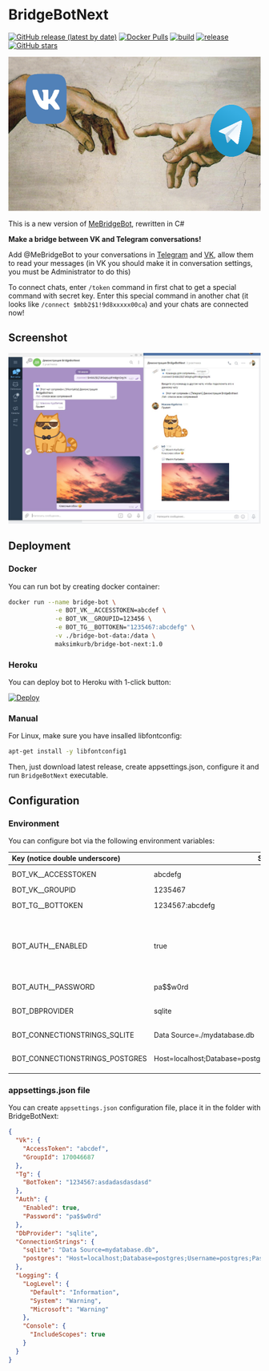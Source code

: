 # BridgeBotNext
[![GitHub release (latest by date)](https://img.shields.io/github/v/release/maksimkurb/BridgeBotNext)](https://github.com/maksimkurb/BridgeBotNext/releases) [![Docker Pulls](https://img.shields.io/docker/pulls/maksimkurb/bridge-bot-next)](https://hub.docker.com/r/maksimkurb/bridge-bot-next) [![build](https://github.com/maksimkurb/BridgeBotNext/workflows/build/badge.svg)](https://github.com/maksimkurb/BridgeBotNext/actions?query=workflow%3Abuild) [![release](https://github.com/maksimkurb/BridgeBotNext/workflows/release/badge.svg)](https://github.com/maksimkurb/BridgeBotNext/actions?query=workflow%3Arelease) [![GitHub stars](https://img.shields.io/github/stars/maksimkurb/BridgeBotNext?style=social)](https://github.com/maksimkurb/BridgeBotNext/stargazers) 

<p align="center">
	<img width="615" height="308" title="BridgeBotNext Logo" src="https://raw.githubusercontent.com/maksimkurb/BridgeBotNext/master/static/logo.png">
</p>

This is a new version of [MeBridgeBot](https://github.com/maksimkurb/MeBridgeBot), rewritten in C#

**Make a bridge between VK and Telegram conversations!**

Add @MeBridgeBot to your conversations in [Telegram](https://t.me/MeBridgeBot) and [VK](https://vk.com/mebridgebot), allow them to read your messages (in VK you should make it in conversation settings, you must be Administrator to do this)

To connect chats, enter `/token` command in first chat to get a special command with secret key.
Enter this special command in another chat (it looks like `/connect $mbb2$1!9d8xxxxx00ca`) and your chats are connected now!

## Screenshot
![Screenshot](https://raw.githubusercontent.com/maksimkurb/BridgeBotNext/master/static/screenshot.jpg)

## Deployment

### Docker

You can run bot by creating docker container:
```bash
docker run --name bridge-bot \
             -e BOT_VK__ACCESSTOKEN=abcdef \
             -e BOT_VK__GROUPID=123456 \
             -e BOT_TG__BOTTOKEN="1235467:abcdefg" \
             -v ./bridge-bot-data:/data \
             maksimkurb/bridge-bot-next:1.0
```

### Heroku
You can deploy bot to Heroku with 1-click button:

[![Deploy](https://www.herokucdn.com/deploy/button.svg)](https://heroku.com/deploy?template=https://github.com/maksimkurb/BridgeBotNext)

### Manual
For Linux, make sure you have insalled libfontconfig:
```bash
apt-get install -y libfontconfig1
```

Then, just download latest release, create appsettings.json, configure it and run `BridgeBotNext` executable.

## Configuration

### Environment
You can configure bot via the following environment variables:

|Key (notice double underscore)  |Sample value   | Description   |
|:---|----|----|
| BOT_VK__ACCESSTOKEN | abcdefg | Access token of VK bot  |
| BOT_VK__GROUPID | 1235467 | VK group id |
| BOT_TG__BOTTOKEN | 1234567:abcdefg | Access token of Telegram bot |
| BOT_AUTH__ENABLED | true  | Is bot settings protected with password (prevents 3rd parties from usage of your bot instance) |
| BOT_AUTH__PASSWORD | pa$$w0rd | Bot password, if enabled |
| BOT_DBPROVIDER | sqlite | Database provider (sqlite/postgres) |
| BOT_CONNECTIONSTRINGS_SQLITE | Data Source=./mydatabase.db | Path to the bot database |
| BOT_CONNECTIONSTRINGS_POSTGRES | Host=localhost;Database=postgres;Username=postgres;Password=postgres | Connection string for postgres |

### appsettings.json file
You can create `appsettings.json` configuration file, place it in the folder with BridgeBotNext:
```json
{
  "Vk": {
    "AccessToken": "abcdef",
    "GroupId": 170046687
  },
  "Tg": {
    "BotToken": "1234567:asdadasdasdasd"
  },
  "Auth": {
    "Enabled": true,
    "Password": "pa$$w0rd"
  },
  "DbProvider": "sqlite",
  "ConnectionStrings": {
    "sqlite": "Data Source=mydatabase.db",
    "postgres": "Host=localhost;Database=postgres;Username=postgres;Password=postgres"
  },
  "Logging": {
    "LogLevel": {
      "Default": "Information",
      "System": "Warning",
      "Microsoft": "Warning"
    },
    "Console": {
      "IncludeScopes": true
    }
  }
}
```
